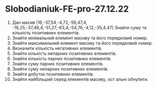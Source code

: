 # Slobodianiuk-FE-pro-27.12.22

1) Дан масив [16,-37,54,-4,72,-56,47,4, -16,25,-37,46,4,-51,27,-63,4,-54,76,-4,12,-35,4,47] Знайти суму та кількість позитивних елементів.
2) Знайти мінімальний елемент масиву та його порядковий номер.
3) Знайти максимальний елемент масиву та його порядковий номер.
4) Визначити кількість негативних елементів.
5) Знайти кількість непарних позитивних елементів.
6) Знайти кількість парних позитивних елементів.
7) Знайти суму парних позитивних елементів.
8) Знайти суму непарних позитивних елементів.
9) Знайти добуток позитивних елементів.
10) Знайти найбільший серед елементів масиву, ост альні обнулити.
